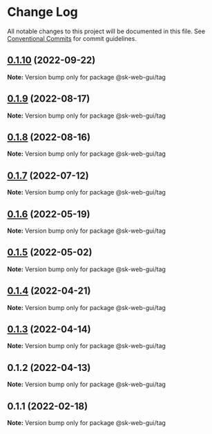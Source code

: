 # Change Log

All notable changes to this project will be documented in this file.
See [Conventional Commits](https://conventionalcommits.org) for commit guidelines.

## [0.1.10](https://github.com/Sundsvallskommun/web-shared-components/compare/@sk-web-gui/tag@0.1.9...@sk-web-gui/tag@0.1.10) (2022-09-22)

**Note:** Version bump only for package @sk-web-gui/tag





## [0.1.9](https://github.com/Sundsvallskommun/web-shared-components/compare/@sk-web-gui/tag@0.1.8...@sk-web-gui/tag@0.1.9) (2022-08-17)

**Note:** Version bump only for package @sk-web-gui/tag

## [0.1.8](https://github.com/Sundsvallskommun/web-shared-components/compare/@sk-web-gui/tag@0.1.7...@sk-web-gui/tag@0.1.8) (2022-08-16)

**Note:** Version bump only for package @sk-web-gui/tag

## [0.1.7](https://github.com/Sundsvallskommun/web-shared-components/compare/@sk-web-gui/tag@0.1.6...@sk-web-gui/tag@0.1.7) (2022-07-12)

**Note:** Version bump only for package @sk-web-gui/tag

## [0.1.6](https://github.com/Sundsvallskommun/web-shared-components/compare/@sk-web-gui/tag@0.1.5...@sk-web-gui/tag@0.1.6) (2022-05-19)

**Note:** Version bump only for package @sk-web-gui/tag

## [0.1.5](https://github.com/Sundsvallskommun/web-shared-components/compare/@sk-web-gui/tag@0.1.4...@sk-web-gui/tag@0.1.5) (2022-05-02)

**Note:** Version bump only for package @sk-web-gui/tag

## [0.1.4](https://github.com/Sundsvallskommun/web-shared-components/compare/@sk-web-gui/tag@0.1.3...@sk-web-gui/tag@0.1.4) (2022-04-21)

**Note:** Version bump only for package @sk-web-gui/tag

## [0.1.3](https://github.com/Sundsvallskommun/web-shared-components/compare/@sk-web-gui/tag@0.1.2...@sk-web-gui/tag@0.1.3) (2022-04-14)

**Note:** Version bump only for package @sk-web-gui/tag

## 0.1.2 (2022-04-13)

**Note:** Version bump only for package @sk-web-gui/tag

## 0.1.1 (2022-02-18)

**Note:** Version bump only for package @sk-web-gui/tag
